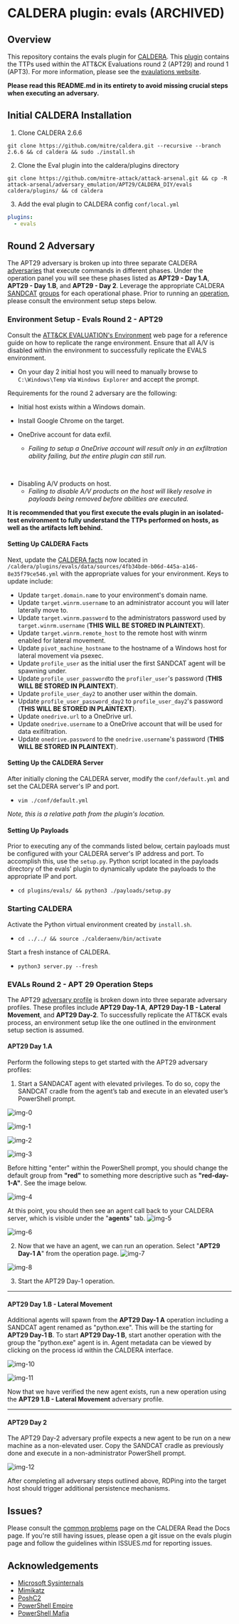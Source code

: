 # CALDERA plugin: evals  (ARCHIVED)

## Overview

This repository contains the evals plugin for [CALDERA](https://github.com/mitre/caldera/wiki).
This [plugin](https://caldera.readthedocs.io/en/latest/Learning-the-terminology.html#what-is-a-plugin) contains the TTPs used within the ATT&CK Evaluations round 2 (APT29) and round 1 (APT3).
For more information, please see the [evaulations website](https://attackevals.mitre.org/about).

**Please read this README.md in its entirety to avoid missing crucial steps when executing an adversary.**

## Initial CALDERA Installation
1. Clone CALDERA 2.6.6
```
git clone https://github.com/mitre/caldera.git --recursive --branch 2.6.6 && cd caldera && sudo ./install.sh
```

2. Clone the Eval plugin into the caldera/plugins directory
```commandline
git clone https://github.com/mitre-attack/attack-arsenal.git && cp -R attack-arsenal/adversary_emulation/APT29/CALDERA_DIY/evals caldera/plugins/ && cd caldera
```

3. Add the eval plugin to CALDERA config `conf/local.yml`
```yaml
plugins:
  - evals
```

## Round 2 Adversary
The APT29 adversary is broken up into three separate CALDERA [adversaries](https://caldera.readthedocs.io/en/latest/Learning-the-terminology.html#what-is-an-adversary) that execute commands in different phases.
Under the operation panel you will see these phases listed as **APT29 - Day 1.A**, **APT29 - Day 1.B**, and **APT29 - Day 2**.
Leverage the appropriate CALDERA [SANDCAT](https://caldera.readthedocs.io/en/latest/Plugin-library.html?highlight=sandcat#sandcat-54ndc47) [groups](https://caldera.readthedocs.io/en/latest/Learning-the-terminology.html#what-is-a-group) for each operational phase.
Prior to running an [operation](https://caldera.readthedocs.io/en/latest/Learning-the-terminology.html#what-is-an-operation), please consult the environment setup steps below.

### Environment Setup - Evals Round 2 - APT29
Consult the [ATT&CK EVALUATION's Environment](https://attackevals.mitre.org/APT3/environment) web page for a reference guide on how to replicate the range environment.
Ensure that all A/V is disabled within the environment to successfully replicate the EVALS environment.

- On your day 2 initial host you will need to manually browse to ```C:\Windows\Temp``` via ```Windows Explorer``` and accept the prompt.

Requirements for the round 2 adversary are the following:
- Initial host exists within a Windows domain.
- Install Google Chrome on the target.

- OneDrive account for data exfil.
    - *Failing to setup a OneDrive account will result only in an exfiltration ability failing, but the entire plugin can still run.*
<br />

- Disabling A/V products on host.
    - *Failing to disable A/V products on the host will likely resolve in payloads being removed before abilities are executed.*

**It is recommended that you first execute the evals plugin in an isolated-test environment to fully understand the TTPs performed on hosts, as well as the artifacts left behind.**

#### Setting Up CALDERA Facts
Next, update the [CALDERA facts](https://caldera.readthedocs.io/en/latest/Learning-the-terminology.html#what-is-a-fact) now located in ```/caldera/plugins/evals/data/sources/4fb34bde-b06d-445a-a146-8e35f79ce546.yml```
with the appropriate values for your environment. Keys to update include:

* Update ```target.domain.name``` to your environment's domain name.
* Update ```target.winrm.username``` to an administrator account you will later laterally move to.
* Update ```target.winrm.password``` to the administrators password used by ```target.winrm.username``` (**THIS WILL BE STORED IN PLAINTEXT**).
* Update ```target.winrm.remote_host``` to the remote host with winrm enabled for lateral movement.
* Update ```pivot_machine_hostname``` to the hostname of a Windows host for lateral movement via psexec.
* Update ```profile_user``` as the initial user the first SANDCAT agent  will be spawning under.
* Update ```profile_user_password```to the ```profiler_user```'s password (**THIS WILL BE STORED IN PLAINTEXT**).
* Update ```profile_user_day2``` to another user within the domain.
* Update ```profile_user_password_day2``` to ```profile_user_day2```'s password (**THIS WILL BE STORED IN PLAINTEXT**).
* Update ```onedrive.url``` to a OneDrive url.
* Update ```onedrive.username``` to a OneDrive account that will be used for data exifiltration.
* Update ```onedrive.password``` to the ```onedrive.username```'s password (**THIS WILL BE STORED IN PLAINTEXT**).


#### Setting Up the CALDERA Server
After initially cloning the CALDERA server, modify the ```conf/default.yml``` and set the CALDERA server's IP and port.

* ```vim ./conf/default.yml```

*Note, this is a relative path from the plugin's location.*

#### Setting Up Payloads
Prior to executing any of the commands listed below, certain payloads must be configured with your CALDERA server's IP address and port.
To accomplish this, use the ```setup.py```. Python script located in the payloads directory of the evals’ plugin to dynamically
update the payloads to the appropriate IP and port.

* ```cd plugins/evals/ && python3 ./payloads/setup.py```


### Starting CALDERA
Activate the Python virtual environment created by `install.sh`.

* ```cd ../../ && source ./calderaenv/bin/activate```

Start a fresh instance of CALDERA.

* ```python3 server.py --fresh```

### EVALs Round 2 - APT 29  Operation Steps
The APT29 [adversary profile](https://caldera.readthedocs.io/en/latest/Learning-the-terminology.html#what-is-an-adversary) is broken down into three separate adversary profiles.
These profiles include **APT29 Day-1 A**, **APT29 Day-1 B - Lateral Movement**,  and **APT29 Day-2**.
To successfully replicate the ATT&CK evals process, an environment setup like the one outlined in the environment setup section is assumed.

#### APT29 Day 1.A
Perform the following steps to get started with the APT29 adversary profiles:

1. Start a SANDACAT agent with elevated privileges. To do so, copy the SANDCAT cradle from the agent’s tab
and execute in an elevated user’s PowerShell prompt.

![img-0](./imgs/0-caldera.png)

![img-1](./imgs/1-caldera.png)

![img-2](./imgs/2-caldera.png)

![img-3](./imgs/3-caldera.png)

Before hitting "enter" within the PowerShell prompt, you should change the default group from **"red"** to something more descriptive
such as **"red-day-1-A"**. See the image below.

![img-4](./imgs/4-caldera.png)

At this point, you should then see an agent call back to your CALDERA server, which is visible under the "**agents**" tab.
![img-5](./imgs/5-caldera.png)

![img-6](./imgs/6-caldera.png)

2. Now that we have an agent, we can run an operation. Select "**APT29 Day-1 A**" from the operation page.
![img-7](./imgs/7-caldera.png)

![img-8](./imgs/8-caldera.png)

3. Start the APT29 Day-1 operation.

---

#### APT29 Day 1.B - Lateral Movement
Additional agents will spawn from the **APT29 Day-1 A** operation including a SANDCAT agent renamed as "python.exe".
This will be the starting for **APT29 Day-1 B**. To start **APT29 Day-1 B**, start another operation with the group the "python.exe" agent is in.
Agent metadata can be viewed by clicking on the process id within the CALDERA interface.

![img-10](./imgs/10-caldera.png)

![img-11](./imgs/11-caldera.png)

Now that we have verified the new agent exists, run a new operation using the **APT29 1.B - Lateral Movement** adversary profile.

---

#### APT29 Day 2
The  APT29 Day-2 adversary profile expects a new agent to be run on a new machine as a non-elevated user.
Copy the SANDCAT cradle as previously done and execute in a non-administrator PowerShell prompt.

![img-12](./imgs/12-caldera.png)

After completing all adversary steps outlined above, RDPing into the target host should trigger additional persistence mechanisms.

## Issues?
Please consult the [common problems](https://caldera.readthedocs.io/en/latest/Common-problems.html) page on the CALDERA Read the Docs page.
If you're still having issues, please open a git issue on the evals plugin page and follow the guidelines within ISSUES.md for reporting issues.

## Acknowledgements
* [Microsoft Sysinternals](https://docs.microsoft.com/en-us/sysinternals/)
* [Mimikatz](https://github.com/gentilkiwi/mimikatz)
* [PoshC2](https://github.com/nettitude/PoshC2)
* [PowerShell Empire](https://github.com/EmpireProject/Empire)
* [PowerShell Mafia](https://github.com/PowerShellMafia)
